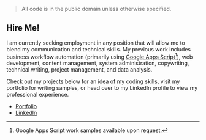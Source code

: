 > All code is in the public domain unless otherwise specified.

## Hire Me!

I am currently seeking employment in any position that will allow me to blend my communication and technical skills. My previous work includes business workflow automation (primarily using [Google Apps Script](https://github.com/unforswearing?tab=repositories&q=gas)[^*]), web development, content management, system administration, copywriting, technical writing, project management, and data analysis. 

Check out my projects below for an idea of my coding skills, visit my portfolio for writing samples, or head over to my LinkedIn profile to view my professional experience.

- [Portfolio](https://unforswearing.com/portfolio.html)
- [LinkedIn](https://linkedin.com/in/alvin-charity)

[^*]: Google Apps Script work samples available upon request.
